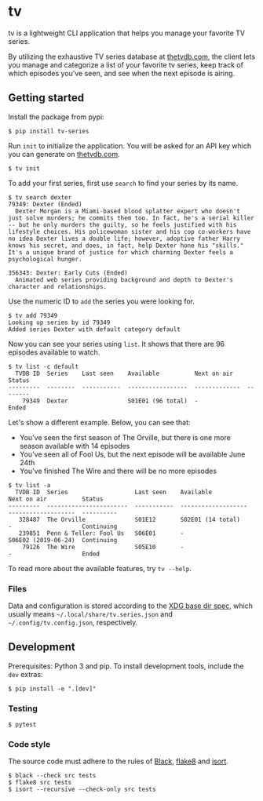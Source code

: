 # tv

tv is a lightweight CLI application that helps you manage your favorite TV series.

By utilizing the exhaustive TV series database at [thetvdb.com](https://www.thetvdb.com/), the client lets you manage and categorize a list of your favorite tv series, keep track of which episodes you've seen, and see when the next episode is airing.

## Getting started

Install the package from pypi:

```
$ pip install tv-series
```

Run `init` to initialize the application. You will be asked for an API key which you can generate on [thetvdb.com](https://www.thetvdb.com/).

```
$ tv init
```

To add your first series, first use `search` to find your series by its name.

```
$ tv search dexter
79349: Dexter (Ended)
  Dexter Morgan is a Miami-based blood splatter expert who doesn't just solve murders; he commits them too. In fact, he's a serial killer -- but he only murders the guilty, so he feels justified with his lifestyle choices. His policewoman sister and his cop co-workers have no idea Dexter lives a double life; however, adoptive father Harry knows his secret, and does, in fact, help Dexter hone his "skills." It's a unique brand of justice for which charming Dexter feels a psychological hunger.

356343: Dexter: Early Cuts (Ended)
  Animated web series providing background and depth to Dexter's character and relationships.
```

Use the numeric ID to `add` the series you were looking for.

```
$ tv add 79349
Looking up series by id 79349
Added series Dexter with default category default
```

Now you can see your series using `list`. It shows that there are 96 episodes available to watch.

```
$ tv list -c default
  TVDB ID  Series    Last seen    Available          Next on air    Status
---------  --------  -----------  -----------------  -------------  --------
    79349  Dexter                 S01E01 (96 total)  -              Ended
```

Let's show a different example. Below, you can see that:

* You've seen the first season of The Orville, but there is one more season available with 14 episodes
* You've seen all of Fool Us, but the next episode will be available June 24th
* You've finished The Wire and there will be no more episodes

```
$ tv list -a
  TVDB ID  Series                   Last seen    Available            Next on air          Status
---------  -----------------------  -----------  -------------------  -------------------  ----------
   328487  The Orville              S01E12       S02E01 (14 total)    -                    Continuing
   239851  Penn & Teller: Fool Us   S06E01       -                    S06E02 (2019-06-24)  Continuing
    79126  The Wire                 S05E10       -                    -                    Ended
```

To read more about the available features, try `tv --help`.

### Files

Data and configuration is stored according to the [XDG base dir spec](https://specifications.freedesktop.org/basedir-spec/basedir-spec-latest.html), which usually means `~/.local/share/tv.series.json` and `~/.config/tv.config.json`, respectively.

## Development

Prerequisites: Python 3 and pip. To install development tools, include the `dev` extras:

```
$ pip install -e ".[dev]"
```

### Testing

```
$ pytest
```

### Code style

The source code must adhere to the rules of [Black](https://black.readthedocs.io/en/stable/), [flake8](https://gitlab.com/pycqa/flake8) and [isort](https://github.com/timothycrosley/isort).

```
$ black --check src tests
$ flake8 src tests
$ isort --recursive --check-only src tests
```
